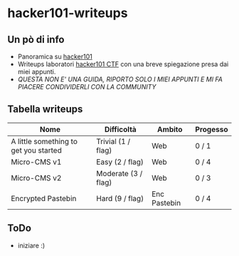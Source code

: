 # hacker101-writeups

## Un pò di info
+ Panoramica su [hacker101](https://www.hackerone.com/for-hackers/hacker-101)
+ Writeups laboratori [hacker101 CTF](https://ctf.hacker101.com/) con una breve spiegazione presa dai miei appunti.
+ *QUESTA NON E' UNA GUIDA, RIPORTO SOLO I MIEI APPUNTI E MI FA PIACERE CONDIVIDERLI CON LA COMMUNITY*

## Tabella writeups

| Nome                                           | Difficoltà                                        | Ambito       | Progesso |
| ---------------------------------------------- | ------------------------------------------------- | ------------ | -------- |
| A little something to get you started          | Trivial (1 / flag)                                | Web          | 0 / 1    |
| Micro-CMS v1                                   | Easy (2 / flag)                                   | Web          | 0 / 4    |
| Micro-CMS v2                                   | Moderate (3 / flag)                               | Web          | 0 / 3    |
| Encrypted Pastebin                             | Hard (9 / flag)                                   | Enc Pastebin | 0 / 4    |

## ToDo
+ iniziare  :)


